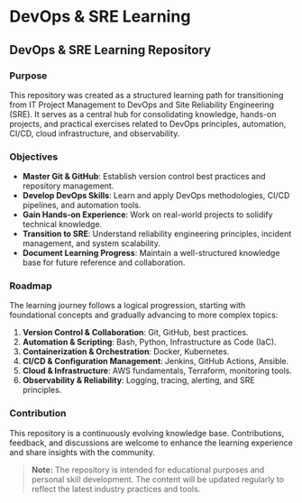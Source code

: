 # DevOps & SRE Learning
## DevOps & SRE Learning Repository

### Purpose
This repository was created as a structured learning path for transitioning from IT Project Management to DevOps and Site Reliability Engineering (SRE). It serves as a central hub for consolidating knowledge, hands-on projects, and practical exercises related to DevOps principles, automation, CI/CD, cloud infrastructure, and observability.

### Objectives
- **Master Git & GitHub**: Establish version control best practices and repository management.
- **Develop DevOps Skills**: Learn and apply DevOps methodologies, CI/CD pipelines, and automation tools.
- **Gain Hands-on Experience**: Work on real-world projects to solidify technical knowledge.
- **Transition to SRE**: Understand reliability engineering principles, incident management, and system scalability.
- **Document Learning Progress**: Maintain a well-structured knowledge base for future reference and collaboration.

### Roadmap
The learning journey follows a logical progression, starting with foundational concepts and gradually advancing to more complex topics:
1. **Version Control & Collaboration**: Git, GitHub, best practices.
2. **Automation & Scripting**: Bash, Python, Infrastructure as Code (IaC).
3. **Containerization & Orchestration**: Docker, Kubernetes.
4. **CI/CD & Configuration Management**: Jenkins, GitHub Actions, Ansible.
5. **Cloud & Infrastructure**: AWS fundamentals, Terraform, monitoring tools.
6. **Observability & Reliability**: Logging, tracing, alerting, and SRE principles.

### Contribution
This repository is a continuously evolving knowledge base. Contributions, feedback, and discussions are welcome to enhance the learning experience and share insights with the community.

> **Note:** The repository is intended for educational purposes and personal skill development. The content will be updated regularly to reflect the latest industry practices and tools.